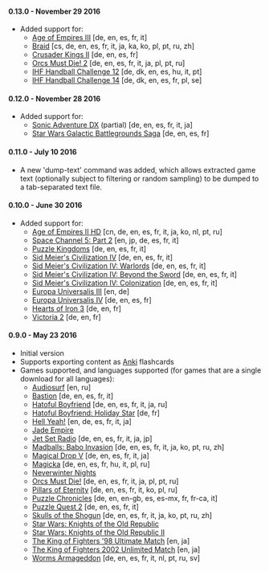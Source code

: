 #### 0.13.0 - November 29 2016
* Added support for:
    * [Age of Empires III](http://store.steampowered.com/app/105450/) \[de, en, es, fr, it\]
    * [Braid](http://store.steampowered.com/app/26800/) \[cs, de, en, es, fr, it, ja, ka, ko, pl, pt, ru, zh\]
    * [Crusader Kings II](http://store.steampowered.com/app/203770/) \[de, en, es, fr\]
    * [Orcs Must Die! 2](http://store.steampowered.com/app/201790/) \[de, en, es, fr, it, ja, pl, pt, ru\]
	* [IHF Handball Challenge 12](http://store.steampowered.com/app/283490/) \[de, dk, en, es, hu, it, pt\]
	* [IHF Handball Challenge 14](http://store.steampowered.com/app/279460/) \[de, dk, en, es, fr, pl, se\]

#### 0.12.0 - November 28 2016
* Added support for:
    * [Sonic Adventure DX](http://store.steampowered.com/app/71250/) (partial) \[de, en, es, fr, it, ja\]
	* [Star Wars Galactic Battlegrounds Saga](http://store.steampowered.com/app/356500/) \[de, en, es, fr\]

#### 0.11.0 - July 10 2016
* A new 'dump-text' command was added, which allows extracted game text (optionally subject to filtering or 
random sampling) to be dumped to a tab-separated text file.

#### 0.10.0 - June 30 2016
* Added support for:
  * [Age of Empires II HD](http://store.steampowered.com/app/221380/) \[cn, de, en, es, fr, it, ja, ko, nl, pt, ru\]
  * [Space Channel 5: Part 2](http://store.steampowered.com/app/71260/) \[en, jp, de, es, fr, it\]
  * [Puzzle Kingdoms](http://store.steampowered.com/app/23700/) \[de, en, es, fr, it\]
  * [Sid Meier's Civilization IV](http://store.steampowered.com/app/3900/) \[de, en, es, fr, it\]
  * [Sid Meier's Civilization IV: Warlords](http://store.steampowered.com/app/3990/) \[de, en, es, fr, it\]
  * [Sid Meier's Civilization IV: Beyond the Sword](http://store.steampowered.com/app/8800/) \[de, en, es, fr, it\]
  * [Sid Meier's Civilization IV: Colonization](http://store.steampowered.com/app/16810/) \[de, en, es, fr, it\]
  * [Europa Universalis III](http://store.steampowered.com/app/25800/) \[en, de\]
  * [Europa Universalis IV](http://store.steampowered.com/app/236850/) \[de, en, es, fr\]
  * [Hearts of Iron 3](http://store.steampowered.com/app/25890/) \[de, en, fr\]
  * [Victoria 2](http://store.steampowered.com/app/42960/) \[de, en, fr\]

#### 0.9.0 - May 23 2016
* Initial version
* Supports exporting content as [Anki](http://ankisrs.net/) flashcards
* Games supported, and languages supported (for games that are a single download for all languages):
  * [Audiosurf](http://store.steampowered.com/app/12900/) \[en, ru\]
  * [Bastion](http://store.steampowered.com/app/107100/) \[de, en, es, fr, it\]
  * [Hatoful Boyfriend](http://store.steampowered.com/app/310080/) \[de, en, es, fr, it, ja, ru\]
  * [Hatoful Boyfriend: Holiday Star](http://store.steampowered.com/app/377080/) \[de, fr\]
  * [Hell Yeah!](http://store.steampowered.com/app/205230/) \[en, de, es, fr, it, ja\]
  * [Jade Empire](http://store.steampowered.com/app/7110/) 
  * [Jet Set Radio](http://store.steampowered.com/app/205950/) \[de, en, es, fr, it, ja, jp\]
  * [Madballs: Babo Invasion](http://store.steampowered.com/app/25700/) \[de, en, es, fr, it, ja, ko, pt, ru, zh\]
  * [Magical Drop V](http://store.steampowered.com/app/204960/) \[de, en, es, fr, it, ja\]
  * [Magicka](http://store.steampowered.com/app/42910/) \[de, en, es, fr, hu, it, pl, ru\]
  * [Neverwinter Nights](https://www.gog.com/game/neverwinter_nights_diamond_edition)
  * [Orcs Must Die!](http://store.steampowered.com/app/102600/) \[de, en, es, fr, it, ja, pl, pt, ru\]
  * [Pillars of Eternity](http://store.steampowered.com/app/291650/) \[de, en, es, fr, it, ko, pl, ru\]
  * [Puzzle Chronicles](http://store.steampowered.com/app/19020/) \[de, en, en-gb, es, es-mx, fr, fr-ca, it\]
  * [Puzzle Quest 2](http://store.steampowered.com/app/47540/) \[de, en, es, fr, it\]
  * [Skulls of the Shogun](http://store.steampowered.com/app/228960/) \[de, en, es, fr, it, ja, ko, pt, ru, zh\]
  * [Star Wars: Knights of the Old Republic](http://store.steampowered.com/app/32370)
  * [Star Wars: Knights of the Old Republic II](http://store.steampowered.com/app/208580/)
  * [The King of Fighters '98 Ultimate Match](http://store.steampowered.com/app/222420/) \[en, ja\]
  * [The King of Fighters 2002 Unlimited Match](http://store.steampowered.com/app/222440/) \[en, ja\]
  * [Worms Armageddon](http://store.steampowered.com/app/217200/) \[de, en, es, fr, it, nl, pt, ru, sv\]
